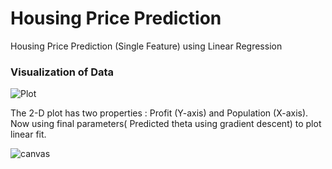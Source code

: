 # Housing Price Prediction
Housing Price Prediction (Single Feature) using Linear Regression

### Visualization of Data

![Plot](https://user-images.githubusercontent.com/28994081/42132348-070a7c7c-7d34-11e8-83d8-23af8c8d9196.png)

The 2-D plot has two properties : Profit (Y-axis) and Population (X-axis).
Now using final parameters( Predicted theta using gradient descent) to plot linear fit.

![canvas](https://user-images.githubusercontent.com/28994081/43336844-f1aae094-91ef-11e8-8213-c50d4db821fa.png)

